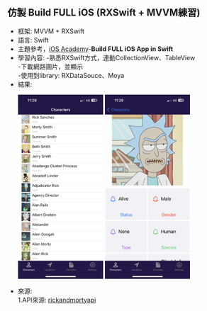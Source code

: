 ## 仿製 Build FULL iOS (RXSwift + MVVM練習)
* 框架: MVVM + RXSwift
* 語言: Swift
* 主題參考，[iOS Academy](https://www.youtube.com/@iOSAcademy/featured)-**Build FULL iOS App in Swift**
* 學習內容:
  -熟悉RXSwift方式，連動CollectionView、TableView  
  -下載網路圖片，並顯示  
  -使用到library: RXDataSouce、Moya  
* 結果:
  <p float="left">
    <img src='https://github.com/blueline0505/RXExample/blob/main/result/IMG_2344.PNG' width='40%'>  
    <img src='https://github.com/blueline0505/RXExample/blob/main/result/IMG_2345.PNG' width='40%'>
  </p>
* 來源:  
  1.API來源: [rickandmortyapi](https://rickandmortyapi.com/documentation/)
